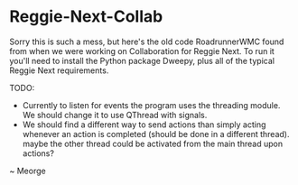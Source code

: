 # Reggie-Next-Collab
Sorry this is such a mess, but here's the old code RoadrunnerWMC found from when we were working on Collaboration for Reggie Next. To run it you'll need to install the Python package Dweepy, plus all of the typical Reggie Next requirements.

TODO:
- Currently to listen for events the program uses the threading module. We should change it to use QThread with signals.
- We should find a different way to send actions than simply acting whenever an action is completed (should be done in a different thread). maybe the other thread could be activated from the main thread upon actions?


~ Meorge

